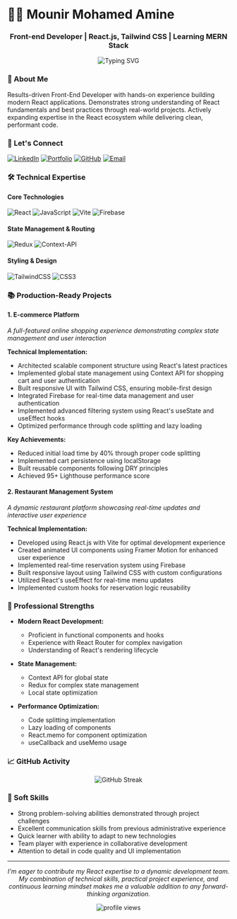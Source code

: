 # 👨‍💻 Mounir Mohamed Amine

<h3 align="center">Front-end Developer | React.js, Tailwind CSS | Learning MERN Stack</h3>

<p align="center">
  <img src="https://readme-typing-svg.herokuapp.com?font=Fira+Code&duration=3000&pause=1000&color=2E9BF7&center=true&vCenter=true&width=435&lines=Front+End+Developer;React+%2B+Tailwind+Specialist;Modern+Web+Applications;Clean+Code+Enthusiast" alt="Typing SVG" />
</p>

### 💫 About Me
Results-driven Front-End Developer with hands-on experience building modern React applications. Demonstrates strong understanding of React fundamentals and best practices through real-world projects. Actively expanding expertise in the React ecosystem while delivering clean, performant code.

### 🤝 Let's Connect
[![LinkedIn](https://img.shields.io/badge/LinkedIn-%230077B5.svg?logo=linkedin&logoColor=white)](https://www.linkedin.com/in/mohamed-amine-mounir-6a125732b/)
[![Portfolio](https://img.shields.io/badge/Portfolio-%23000000.svg?style=for-the-badge&logo=firefox&logoColor=#FF7139)](https://amine-dev-asvb.vercel.app/)
[![GitHub](https://img.shields.io/badge/GitHub-%23121011.svg?style=for-the-badge&logo=github&logoColor=white)](https://github.com/Mohamed-amine-Mr)
[![Email](https://img.shields.io/badge/Email-D14836?style=for-the-badge&logo=gmail&logoColor=white)](mailto:mohamedaminemounirdev@gmail.com)

### 🛠 Technical Expertise

#### Core Technologies
![React](https://img.shields.io/badge/react-%2320232a.svg?style=for-the-badge&logo=react&logoColor=%2361DAFB)
![JavaScript](https://img.shields.io/badge/javascript-%23323330.svg?style=for-the-badge&logo=javascript&logoColor=%23F7DF1E)
![Vite](https://img.shields.io/badge/vite-%23646CFF.svg?style=for-the-badge&logo=vite&logoColor=white)
![Firebase](https://img.shields.io/badge/firebase-%23039BE5.svg?style=for-the-badge&logo=firebase)

#### State Management & Routing
![Redux](https://img.shields.io/badge/redux-%23593d88.svg?style=for-the-badge&logo=redux&logoColor=white)
![Context-API](https://img.shields.io/badge/Context--Api-000000?style=for-the-badge&logo=react)

#### Styling & Design
![TailwindCSS](https://img.shields.io/badge/tailwindcss-%2338B2AC.svg?style=for-the-badge&logo=tailwind-css&logoColor=white)
![CSS3](https://img.shields.io/badge/css3-%231572B6.svg?style=for-the-badge&logo=css3&logoColor=white)

### 📚 Production-Ready Projects

#### 1. **E-commerce Platform**
*A full-featured online shopping experience demonstrating complex state management and user interaction*

**Technical Implementation:**
- Architected scalable component structure using React's latest practices
- Implemented global state management using Context API for shopping cart and user authentication
- Built responsive UI with Tailwind CSS, ensuring mobile-first design
- Integrated Firebase for real-time data management and user authentication
- Implemented advanced filtering system using React's useState and useEffect hooks
- Optimized performance through code splitting and lazy loading

**Key Achievements:**
- Reduced initial load time by 40% through proper code splitting
- Implemented cart persistence using localStorage
- Built reusable components following DRY principles
- Achieved 95+ Lighthouse performance score

#### 2. **Restaurant Management System**
*A dynamic restaurant platform showcasing real-time updates and interactive user experience*

**Technical Implementation:**
- Developed using React.js with Vite for optimal development experience
- Created animated UI components using Framer Motion for enhanced user experience
- Implemented real-time reservation system using Firebase
- Built responsive layout using Tailwind CSS with custom configurations
- Utilized React's useEffect for real-time menu updates
- Implemented custom hooks for reservation logic reusability

### 💪 Professional Strengths

- **Modern React Development:**
  - Proficient in functional components and hooks
  - Experience with React Router for complex navigation
  - Understanding of React's rendering lifecycle

- **State Management:**
  - Context API for global state
  - Redux for complex state management
  - Local state optimization

- **Performance Optimization:**
  - Code splitting implementation
  - Lazy loading of components
  - React.memo for component optimization
  - useCallback and useMemo usage

### 📈 GitHub Activity

<p align="center">
  <img src="https://github-readme-streak-stats.herokuapp.com/?user=Mohamed-amine-Mr&theme=tokyonight" alt="GitHub Streak" />
</p>

### 🌟 Soft Skills
- Strong problem-solving abilities demonstrated through project challenges
- Excellent communication skills from previous administrative experience
- Quick learner with ability to adapt to new technologies
- Team player with experience in collaborative development
- Attention to detail in code quality and UI implementation

---

<p align="center">
  <i>I'm eager to contribute my React expertise to a dynamic development team. My combination of technical skills, practical project experience, and continuous learning mindset makes me a valuable addition to any forward-thinking organization.</i>
</p>

<p align="center">
  <img src="https://komarev.com/ghpvc/?username=Mohamed-amine-Mr&label=Profile%20views&color=0e75b6&style=flat" alt="profile views" /> 
</p>
